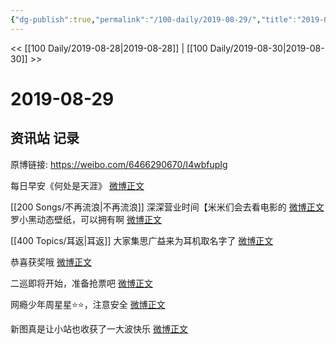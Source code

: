 ```yaml
---
{"dg-publish":true,"permalink":"/100-daily/2019-08-29/","title":"2019-08-29"}
---
```



<< [[100 Daily/2019-08-28\|2019-08-28]] | [[100 Daily/2019-08-30\|2019-08-30]] >>

# 2019-08-29

## 资讯站 记录

原博链接: https://weibo.com/6466290670/I4wbfupIg

每日早安《何处是天涯》 [微博正文](https://m.weibo.cn/6466290670/4410541659250845)

[[200 Songs/不再流浪\|不再流浪]]
深深营业时间【米米们会去看电影的 [微博正文](https://m.weibo.cn/6466290670/4410707485484066)
罗小黑动态壁纸，可以拥有啊 [微博正文](https://m.weibo.cn/6466290670/4410542934271291)

[[400 Topics/耳返\|耳返]]
大家集思广益来为耳机取名字了 [微博正文](https://m.weibo.cn/6466290670/4410550304199853)

恭喜获奖哦 [微博正文](https://m.weibo.cn/6466290670/4410557543067280)

二巡即将开始，准备抢票吧 [微博正文](https://m.weibo.cn/6466290670/4410570004192303)

网瘾少年周星星⭐️⭐️，注意安全 [微博正文](https://m.weibo.cn/6466290670/4410679747986603)

新图真是让小站也收获了一大波快乐 [微博正文](https://m.weibo.cn/6466290670/4410692322629972)
